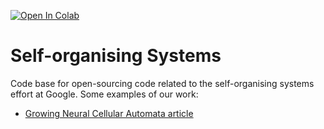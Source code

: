 [![Open In Colab](https://colab.research.google.com/assets/colab-badge.svg)](https://colab.research.google.com/github/sguysc/self-organising-systems/blob/master/notebooks/growing_ca.ipynb)

# Self-organising Systems

Code base for open-sourcing code related to the self-organising systems effort at Google.
Some examples of our work:
- [Growing Neural Cellular Automata article](http://distill.pub/2020/growing-ca)
